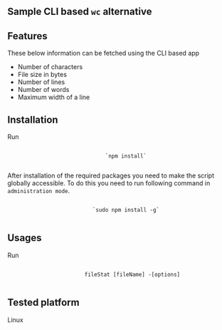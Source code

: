 ## Sample CLI based `wc` alternative

## Features
These below information can be fetched using the CLI based app
<ul>
    <li>
        Number of characters
    </li>
    <li>
        File size in bytes
    </li>
    <li>
        Number of lines
    </li>
    <li>
        Number of words
    </li>
    <li>
        Maximum width of a line
    </li>
</ul>

## Installation
Run
<center>
    <code>
    `npm install`
    </code>
</center>

After installation of the required packages you need to make the script globally accessible. To do this you need to run following command in `administration mode`.

<center>
    <code>
    `sudo npm install -g`
    </code>
</center>

## Usages
Run
<center>
    <code>
        fileStat [fileName] -[options]
    </code>
</center>

## Tested platform
Linux